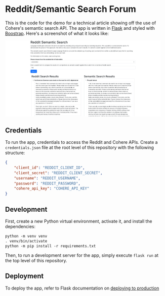 # Reddit/Semantic Search Forum

This is the code for the demo for a technical article showing off the use of Cohere's semantic search API. The app is written in [Flask](https://flask.palletsprojects.com/en/2.2.x/) and styled with [Boostrap](https://getbootstrap.com/). Here's a screenshot of what it looks like:

![demo](./demo-preview.png)

## Credentials

To run the app, credentials to access the Reddit and Cohere APIs. Create a `credentials.json` file at the root level of this repository with the following structure:

```json
{
    "client_id": "REDDIT_CLIENT_ID",
    "client_secret": "REDDIT_CLIENT_SECRET",
    "username": "REDDIT_USERNAME",
    "password": "REDDIT_PASSWORD",
    "cohere_api_key": "COHERE_API_KEY"
}
```

## Development

First, create a new Python virtual environment, activate it, and install the dependencies:

```
python -m venv venv
. venv/bin/activate
python -m pip install -r requirements.txt
```

Then, to run a development server for the app, simply execute `flask run` at the top level of this repository.

## Deployment

To deploy the app, refer to Flask documentation on [deploying to production](https://flask.palletsprojects.com/en/2.2.x/deploying/)